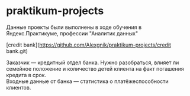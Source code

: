 # praktikum-projects

Данные проекты были выполнены в ходе обучения в Яндекс.Практикуме, профессии "Аналитик данных"  


[credit bank](https://github.com/Alexgnik/praktikum-projects/credit bank.git)

Заказчик — кредитный отдел банка. 
Нужно разобраться, влияет ли семейное положение и количество детей клиента на факт погашения кредита в срок.     
Входные данные от банка — статистика о платёжеспособности клиентов.
